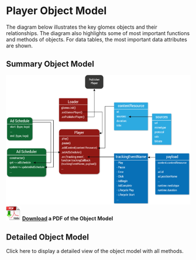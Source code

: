 # Player Object Model

The diagram below illustrates the key glomex objects and their relationships.  The diagram also highlights some of most important functions and methods of objects.  For data tables, the most important data attributes are shown.

## Summary Object Model

![oomodel](assets/oomodel.png)
![Matrix of Streaming Formats](assets/d.png) **[Download](assets/pdfoomodel.pdf) a PDF of the Object Model**

## Detailed Object Model

Click here to display a detailed view of the object model with all methods.

